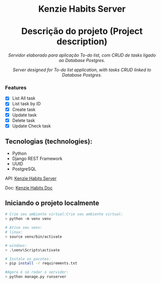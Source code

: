 **<h1 align="center" >Kenzie Habits Server</h1>**

**<h1 align="center" >Descrição do projeto (Project description)</h1>**

_<p align="center" >Servidor elaborado para aplicação To-do list, com CRUD de tasks ligado ao Database Postgres.</p>_

_<p align="center" >Server designed for To-do list application, with tasks CRUD linked to Database Postgres.</p>_

### Features

- [x] List All task
- [x] List task by ID
- [x] Create task
- [x] Update task
- [x] Delete task
- [x] Update Check task

## Tecnologias (technologies): 
- Python
- Django REST Framework
- UUID
- PostgreSQL

API: [Kenzie Habits Server](https://kenzie-habits-server.onrender.com/api/task/)

Doc: [Kenzie Habits Doc](https://kenzie-habits-server.onrender.com/api/docs/redoc/)

## Iniciando o projeto localmente 

```bash
# Crie seu ambiente virtual:Crie seu ambiente virtual:
> python -m venv venv

# Ative seu venv:
# linux:
> source venv/bin/activate

# windows:
> .\venv\Scripts\activate

# Instale os pacotes:
> pip install -r requirements.txt

#Agora é só rodar o servidor:
> python manage.py runserver

```
